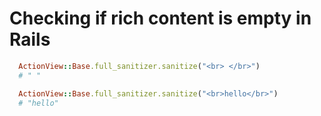 # Checking if rich content is empty in Rails

```ruby
  ActionView::Base.full_sanitizer.sanitize("<br> </br>")
  # " "

  ActionView::Base.full_sanitizer.sanitize("<br>hello</br>")
  # "hello"
```